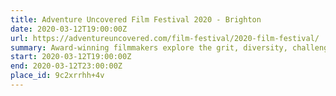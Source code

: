 ```yaml
---
title: Adventure Uncovered Film Festival 2020 - Brighton
date: 2020-03-12T19:00:00Z
url: https://adventureuncovered.com/film-festival/2020-film-festival/
summary: Award-winning filmmakers explore the grit, diversity, challenges and triumphs of adventure’s lesser-known tales.
start: 2020-03-12T19:00:00Z
end: 2020-03-12T23:00:00Z
place_id: 9c2xrrhh+4v
---
```


